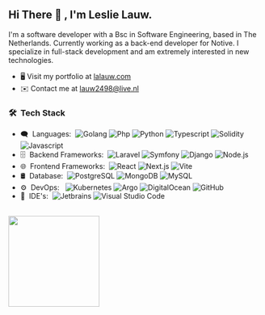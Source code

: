 <h2> Hi There 👋 , I'm Leslie Lauw.</h2>

I'm a software developer with a Bsc in Software Engineering, based in The Netherlands. Currently working as a back-end developer for Notive. I specialize in full-stack development and am extremely interested in new technologies.

- 🖥️ Visit my portfolio at <a href="https://lalauw.com">lalauw.com</a>
- ✉️ Contact me at [lauw2498@live.nl](mailto:lauw2498@live.nl)

<h3> 🛠 &nbsp;Tech Stack</h3>

- 🗨 &nbsp;Languages:&nbsp;
  ![Golang](https://img.shields.io/badge/-Golang-0A1A2F?style=flat&logo=go)
  ![Php](https://img.shields.io/badge/-Php-0A1A2F?style=flat&logo=php)
  ![Python](https://img.shields.io/badge/-Python-0A1A2F?style=flat&logo=python)
  ![Typescript](https://img.shields.io/badge/-Typescript-0A1A2F?style=flat&logo=typescript)
  ![Solidity](https://img.shields.io/badge/-Solidity-0A1A2F?style=flat&logo=solidity)
  ![Javascript](https://img.shields.io/badge/-Javascript-0A1A2F?style=flat&logo=javascript)
- 🗄 &nbsp;Backend Frameworks:&nbsp;
  ![Laravel](https://img.shields.io/badge/-Laravel-0A1A2F?style=flat&logo=laravel)
  ![Symfony](https://img.shields.io/badge/-Symfony-0A1A2F?style=flat&logo=symfony)
  ![Django](https://img.shields.io/badge/-Django-0A1A2F?style=flat&logo=django)
  ![Node.js](https://img.shields.io/badge/-Node.js-0A1A2F?style=flat&logo=node.js)
- 🌐 &nbsp;Frontend Frameworks:&nbsp;
  ![React](https://img.shields.io/badge/-React-0A1A2F?style=flat&logo=react)
  ![Next.js](https://img.shields.io/badge/-Next.js-0A1A2F?style=flat&logo=next.js)
  ![Vite](https://img.shields.io/badge/-Vite-0A1A2F?style=flat&logo=vite)
- 🛢 &nbsp;Database:&nbsp;
  ![PostgreSQL](https://img.shields.io/badge/-PostgreSQL-0A1A2F?style=flat&logo=PostgreSQL)
  ![MongoDB](https://img.shields.io/badge/-MongoDB-0A1A2F?style=flat&logo=mongodb)
  ![MySQL](https://img.shields.io/badge/-MySQL-0A1A2F?style=flat&logo=mysql&logoColor=00d8fd)
- ⚙️ &nbsp;DevOps: &nbsp;
  ![Kubernetes](https://img.shields.io/badge/-Kubernetes-0A1A2F?style=flat&logo=kubernetes)
  ![Argo](https://img.shields.io/badge/-Argo-0A1A2F?style=flat&logo=argo)
  ![DigitalOcean](https://img.shields.io/badge/-DigitalOcean-0A1A2F?style=flat&logo=digitalocean)
  ![GitHub](https://img.shields.io/badge/-GitHub-0A1A2F?style=flat&logo=github)
- 🔧 &nbsp;IDE's:&nbsp;
  ![Jetbrains](https://img.shields.io/badge/-Jetbrains-0A1A2F?style=flat&logo=Jetbrains)
  ![Visual Studio Code](https://img.shields.io/badge/-Visual%20Studio%20Code-0A1A2F?style=flat&logo=visual-studio-code&logoColor=007ACC)

<br/>

<a href="https://github.com/lalauw">
    <img align="left" height="180em" src="https://github-readme-stats.vercel.app/api?username=lalauw&theme=radical&show_icons=true" />
</a>
